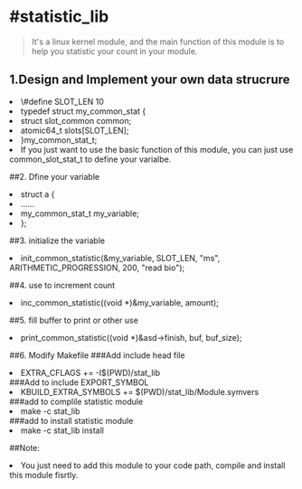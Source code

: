 #statistic_lib
=============

>It's a linux kernel module, and the main function of this module is to help you statistic your count in your module.

## 1.Design and Implement your own data strucrure
<li>\#define SLOT_LEN 10</li>
<li>typedef struct my_common_stat {</li>
<li>  struct slot_common common;</li>
<li>  atomic64_t slots[SLOT_LEN];</li>
<li>}my_common_stat_t;</li>
<li>If you just want to use the basic function of this module, you can just use common_slot_stat_t to define your varialbe.</li>

##2. Dfine your variable
<li>struct a {</li>
<li>  ……</li>
<li>  my_common_stat_t my_variable;</li>
<li>};</li>

##3. initialize the variable
<li>init_common_statistic(&my_variable, SLOT_LEN, "ms", ARITHMETIC_PROGRESSION, 200, "read bio");</li>

##4. use to increment count
<li>inc_common_statistic((void *)&my_variable, amount);</li>

##5. fill buffer to print or other use
<li>print_common_statistic((void *)&asd->finish, buf, buf_size);</li>

##6. Modify Makefile
###Add include head file
<li>EXTRA_CFLAGS += -I$(PWD)/stat_lib </li>
###Add to include EXPORT_SYMBOL
<li>KBUILD_EXTRA_SYMBOLS += $(PWD)/stat_lib/Module.symvers </li>
###add to complile statistic module
<li>make -c stat_lib </li>
###add to install statistic module
<li>make -c stat_lib install</li>

##Note:
<li>  You just need to add this module to your code path, compile and install this module fisrtly.</li>
  

